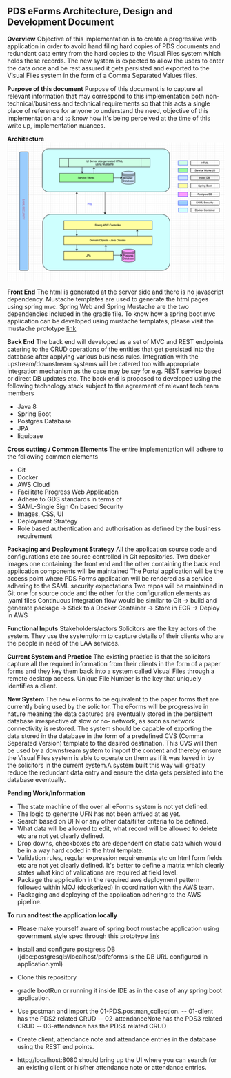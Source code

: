 ## PDS eForms Architecture, Design and Development Document


**Overview**
	Objective of this implementation is to create a progressive web application in order to avoid hand filing hard copies of PDS documents and redundant data entry from the hard copies
	to the Visual Files system which holds these records. The new system is expected to allow the users to enter the data once and be rest assured it gets persisted and exported to
	the Visual Files system in the form of a Comma Separated Values files.

**Purpose of this document**
	Purpose of this document is to capture all relevant information that may correspond to this implementation both non- technical/business and technical requirements so that this
	acts a single place of reference for anyone to understand the need, objective of this implementation and to know how it's being perceived at the time of this write up, implementation
	 nuances.

**Architecture**
![architecture](https://github.com/ministryofjustice/laa-pdfeforms/blob/master/PdfeFormsArchitecture.png)

**Front End**
	The html is generated at the server side and there is no javascript dependency. Mustache templates are used to generate
	the html pages using spring mvc. Spring Web and Spring Mustache are the two dependencies included in the gradle file.
	To know how a spring boot mvc application can be developed using mustache templates, please visit the mustache prototype
	[link](https://github.com/ministryofjustice/SpringBoot-Mustach-GovukStyle)

**Back End**
	The back end will developed as a set of MVC and REST endpoints catering to the CRUD operations of the entities that get persisted into the database after applying various business rules.
	Integration with the upstream/downstream systems will be catered too with appropriate integration mechanism as the case may be say for e.g. REST service based or direct DB updates etc.
	The back end is proposed to developed using the following technology stack subject to the agreement of relevant tech team members
- Java 8
- Spring Boot
- Postgres Database
- JPA
- liquibase

**Cross cutting / Common Elements**
	The entire implementation will adhere to the following common elements
- Git
- Docker
- AWS Cloud
- Facilitate Progress Web Application
- Adhere to GDS standards in terms of
- SAML-Single Sign On based Security
- Images, CSS, UI
- Deployment Strategy
- Role based authentication and authorisation as defined by the business requirement

**Packaging and Deployment Strategy**
All the application source code and configurations etc are source controlled in Git repositories.
Two docker images one containing the front end and the other containing the back end application components will be maintained
The Portal application will be the access point where PDS Forms application will be rendered as a service adhering to the SAML security expectations
Two repos will be maintained in Git one for source code and the other for the configuration elements as .yaml files
Continuous Integration flow would be similar to Git -> build and generate package -> Stick to a Docker Container -> Store in ECR -> Deploy in AWS


**Functional Inputs**
	Stakeholders/actors
	Solicitors are the key actors of the system. They use the system/form to capture details of their clients who are the people in need of the LAA services.

**Current System and Practice**
	The existing practice is that the solicitors capture all the required information from their clients in the form of a paper forms and they key them back into a system called Visual
	Files through a remote desktop access. Unique File Number is the key that uniquely identifies a client.

**New System**
The new eForms to be equivalent to the paper forms that are currently being used by the solicitor. The eForms will be progressive in nature meaning the data captured are eventually
stored in the persistent database irrespective of slow or no- network, as soon as network connectivity is restored.
The system should be capable of exporting the data stored in the database in the form of a predefined CVS (Comma Separated Version) template to the desired destination.
This CVS will then be used by a downstream system to import the content and thereby ensure the Visual Files system is able to operate on them as if it was keyed in by the solicitors
in the current system.A system built this way will greatly reduce the redundant data entry and ensure the data gets persisted into the database eventually.

**Pending Work/Information**
- The state machine of the over all eForms system is not yet defined.
- The logic to generate UFN has not been arrived at as yet.
- Search based on UFN or any other data/filter criteria to be defined.
- What data will be allowed to edit, what record will be allowed to delete etc are not yet clearly defined.
- Drop downs, checkboxes etc are dependent on static data which would be in a way hard coded in the html template.
- Validation rules, regular expression requirements etc on html form fields etc are not yet clearly defined. It's better to define a matrix which clearly states what kind of validations
 are required at field level.
- Package the application in the required aws deployment pattern followed within MOJ (dockerized) in coordination with the AWS team.
- Packaging and deploying of the application adhering to the AWS pipeline.


**To run and test the application locally**
- Please make yourself aware of spring boot mustache application using government style spec through this prototype [link](https://github.com/ministryofjustice/SpringBoot-Mustach-GovukStyle)
- install and configure postgress DB (jdbc:postgresql://localhost/pdfeforms is the DB URL configured in application.yml)
- Clone this repository
- gradle bootRun or running it inside IDE as in the case of any spring boot application.
- Use postman and import the 01-PDS.postman_collection.
-- 01-client has the PDS2 related CRUD
-- 02-attendanceNote has the PDS3 related CRUD
-- 03-attendance has the PDS4 related CRUD

- Create client, attendance note and attendance entries in the database using the REST end points.
- http://localhost:8080 should bring up the UI where you can search for an existing client or his/her attendance note or attendance entries.



